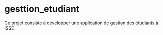 # gesttion_etudiant
Ce projet consiste à développer une application de gestion des étudiants à ISSE
